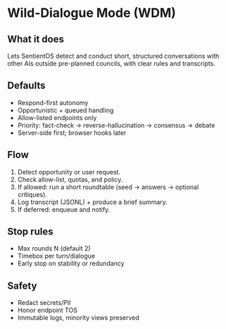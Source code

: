 # Wild-Dialogue Mode (WDM)

## What it does
Lets SentientOS detect and conduct short, structured conversations with other AIs outside pre-planned councils, with clear rules and transcripts.

## Defaults
- Respond-first autonomy
- Opportunistic + queued handling
- Allow-listed endpoints only
- Priority: fact-check → reverse-hallucination → consensus → debate
- Server-side first; browser hooks later

## Flow
1) Detect opportunity or user request.
2) Check allow-list, quotas, and policy.
3) If allowed: run a short roundtable (seed → answers → optional critiques).
4) Log transcript (JSONL) + produce a brief summary.
5) If deferred: enqueue and notify.

## Stop rules
- Max rounds N (default 2)
- Timebox per turn/dialogue
- Early stop on stability or redundancy

## Safety
- Redact secrets/PII
- Honor endpoint TOS
- Immutable logs, minority views preserved
